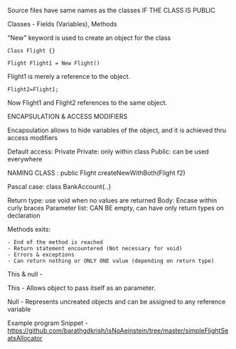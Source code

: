 Source files have same names as the classes IF THE CLASS IS PUBLIC

Classes - Fields (Variables), Methods

"New" keyword is used to create an object for the class

	Class Flight {}

	Flight Flight1 = New Flight()

Flight1 is merely a reference to the object.

	Flight2=Flight1;

Now Flight1 and Flight2 references to the same object.


ENCAPSULATION & ACCESS MODIFIERS

Encapsulation allows to hide variables of the object, and it is achieved thru access modifiers

Default access: Private
Private: only within class
Public: can be used everywhere

NAMING CLASS : public Flight createNewWithBoth(Flight f2)

Pascal case: class BankAccount{..}

Return type: use void when no values are returned
Body: Encase within curly braces
Parameter list: CAN BE empty, can have only return types on declaration

Methods exits:

	- End of the method is reached
	- Return statement encountered (Not necessary for void)
	- Errors & exceptions
	- Can return nothing or ONLY ONE value (depending on return type)

This & null - 

This - Allows object to pass itself as an parameter.

Null - Represents uncreated objects  and can be assigned to any reference variable

Example program Snippet - https://github.com/barathgdkrish/isNoAeinstein/tree/master/simpleFlightSeatsAllocator
